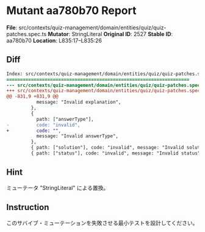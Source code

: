 # Mutant aa780b70 Report

**File**: src/contexts/quiz-management/domain/entities/quiz/quiz-patches.spec.ts
**Mutator**: StringLiteral
**Original ID**: 2527
**Stable ID**: aa780b70
**Location**: L835:17–L835:26

## Diff

```diff
Index: src/contexts/quiz-management/domain/entities/quiz/quiz-patches.spec.ts
===================================================================
--- src/contexts/quiz-management/domain/entities/quiz/quiz-patches.spec.ts	original
+++ src/contexts/quiz-management/domain/entities/quiz/quiz-patches.spec.ts	mutated #2527
@@ -831,9 +831,9 @@
           message: "Invalid explanation",
         },
         {
           path: ["answerType"],
-          code: "invalid",
+          code: "",
           message: "Invalid answerType",
         },
         { path: ["solution"], code: "invalid", message: "Invalid solution" },
         { path: ["status"], code: "invalid", message: "Invalid status" },
```

## Hint

ミューテータ "StringLiteral" による置換。

## Instruction

このサバイブ・ミューテーションを失敗させる最小テストを設計してください。
